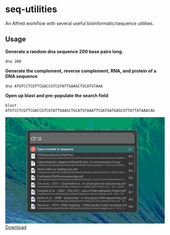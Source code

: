 # seq-utilities 

An Alfred workflow with several useful bioinformatic/sequence utilities.

## Usage

__Generate a random dna sequence 200 base pairs long.__

	dna 200

__Generate the complement, reverse complement, RNA, and protein of a DNA sequence__

	dna ATGTCCTCGTTCGACCGTCGTATTGAAGCTGCATGTAAA
	
__Open up blast and pre-populate the search field__

	blast ATGTCCTCGTTCGACCGTCGTATTGAAGCTGCATGTAAATTCGATGATGAGCGTTATTATAAACAG


![demo](demo.gif)
[Download](https://github.com/danielecook/seq-utilities/raw/workflow/Seq-Utilities.alfredworkflow)
